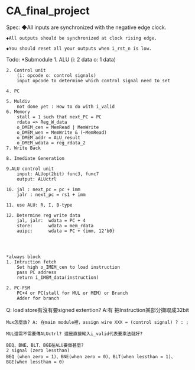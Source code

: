 # CA_final_project
Spec: 
    ◆All inputs are synchronized with the negative edge clock.

    ◆All outputs should be synchronized at clock rising edge.

    ◆You should reset all your outputs when i_rst_n is low.

Todo:
    *Submodule
    1. ALU
        (i: 2 data o: 1 data)
        
    2. Control unit
        (i: opcode o: control signals)
        input opcode to determine which control signal need to set

    4. PC

    5. Muldiv
        not done yet : How to do with i_valid
    6. Memory
        stall = 1 such that next_PC = PC
        rdata => Reg_W_data 
        o_DMEM_cen = MemRead | MemWrite
        o_DMEM_wen = MemWrite & (~MemRead)
        o_DMEM_addr = ALU_result
        o_DMEM_wdata = reg_rdata_2
    7. Write Back

    8. Imediate Generation

    9.ALU control unit
        input: ALUop(2bit) func3, func7
        output: ALUctrl

    10. jal : next_pc = pc + imm
        jalr : next_pc = rs1 + imm

    11. use ALU: R, I, B-type

    12. Determine reg write data
        jal, jalr:  wdata = PC + 4
        store:      wdata = mem_rdata
        auipc:      wdata = PC + {imm, 12'b0}

    
        
    
    *always block
    1. Intruction fetch
        Set high o_IMEM_cen to load instruction
        pass PC address
        return i_IMEM_data(instruction)

    2. PC-FSM
        PC+4 or PC(stall for MUL or MEM) or Branch
        Adder for branch
    
    

Q:
    load store有沒有要signed extention? A:有 把Instruction某部分擷取成32bit

    Mux怎麼放? A: 在main module裡，assign wire XXX = (control signal) ? : ;

    MUL還需不需要傳ALUctrl? 還是直接輸入i_valid代表要乘法就好?

    BEQ、BNE、BLT、BGE在ALU要做甚麼?
    2 signal (zero lessthan) 
    BEQ (when zero = 1)、BNE(when zero = 0)、BLT(when lessthan = 1)、BGE(when lessthan = 0)

